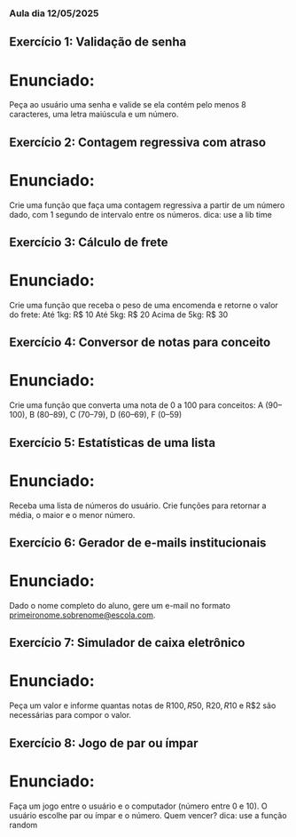 ### Aula dia 12/05/2025

## Exercício 1: Validação de senha
# Enunciado:
Peça ao usuário uma senha e valide se ela contém pelo menos 8 caracteres, uma letra maiúscula e um número.

## Exercício 2: Contagem regressiva com atraso
# Enunciado:
 Crie uma função que faça uma contagem regressiva a partir de um número dado, com 1 segundo de intervalo entre os números.
dica: use a lib time

## Exercício 3: Cálculo de frete
# Enunciado:
 Crie uma função que receba o peso de uma encomenda e retorne o valor do frete:
Até 1kg: R$ 10
Até 5kg: R$ 20
Acima de 5kg: R$ 30

## Exercício 4: Conversor de notas para conceito
# Enunciado:
 Crie uma função que converta uma nota de 0 a 100 para conceitos:
A (90–100), B (80–89), C (70–79), D (60–69), F (0–59)

## Exercício 5: Estatísticas de uma lista
# Enunciado:
 Receba uma lista de números do usuário. Crie funções para retornar a média, o maior e o menor número.

## Exercício 6: Gerador de e-mails institucionais
# Enunciado:
 Dado o nome completo do aluno, gere um e-mail no formato primeironome.sobrenome@escola.com.

## Exercício 7: Simulador de caixa eletrônico
# Enunciado:
 Peça um valor e informe quantas notas de R$100, R$50, R$20, R$10 e R$2 são necessárias para compor o valor.

## Exercício 8: Jogo de par ou ímpar
# Enunciado:
 Faça um jogo entre o usuário e o computador (número entre 0 e 10). O usuário escolhe par ou ímpar e o número. Quem vencer?
dica: use a função random
